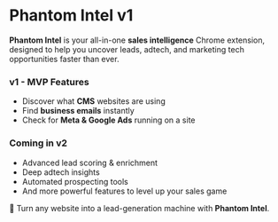 # Phantom Intel v1

**Phantom Intel** is your all-in-one **sales intelligence** Chrome extension, designed to help you uncover leads, adtech, and marketing tech opportunities faster than ever.  

### v1 - MVP Features
- Discover what **CMS** websites are using  
- Find **business emails** instantly  
- Check for **Meta & Google Ads** running on a site  

### Coming in v2
- Advanced lead scoring & enrichment  
- Deep adtech insights  
- Automated prospecting tools  
- And more powerful features to level up your sales game  

🚀 Turn any website into a lead-generation machine with **Phantom Intel**.
